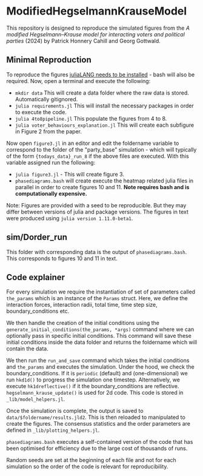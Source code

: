 # ModifiedHegselmannKrauseModel
This repository is designed to reproduce the simulated figures from the *A modified Hegselmann–Krause model for interacting voters and political parties* (2024) by Patrick Honnery Cahill and Georg Gottwald.

## Minimal Reproduction
To reproduce the figures [juliaLANG needs to be installed](https://julialang.org/downloads/) - bash will also be required. Now, open a terminal and execute the following:
* `mkdir data` This will create a data folder where the raw data is stored. Automatically gitignored.
* `julia requirements.jl` This will install the necessary packages in order to execute the code.
* `julia 4to8pipeline.jl` This populate the figures from 4 to 8.
* `julia voter_behaviours_explanation.jl` This will create each subfigure in Figure 2 from the paper.

Now open `figure3.jl` in an editor and edit the foldername variable to correspond to the folder of the "party_base" simulation - which will typically of the form `{todays_data}_run_8` if the above files are executed. With this variable assigned run the following:
* `julia figure3.jl` - This will create figure 3.
* `phasediagrams.bash` will create execute the heatmap related julia files in parallel in order to create figures 10 and 11. **Note requires bash and is computationally expensive.**


Note: Figures are provided with a seed to be reproducible. But they may differ between versions of julia and package versions. The figures in text were produced using `julia version 1.11.0-beta1`.
## sim/Dorder_run
This folder with corresponding data is the output of `phasediagrams.bash`. This corresponds to figures 10 and 11 in text.
## Code explainer
For every simulation we require the instantiation of set of parameters called `the_params` which is an instance of the `Params` struct. Here, we define the interaction forces, interaction radii, total time, time step size, boundary_conditions etc.

We then handle the creation of the initial conditions using the `generate_initial_conditions(the_params, *args)` command where we can optionally pass in specific initial conditions. This command will save these initial conditions inside the data folder and returns the foldername which will contain the data. 

We then run the `run_and_save` command which takes the initial conditions and `the_params` and executes the simulation. Under the hood, we check the boundary_conditions. If it is `periodic` (default) and (one-dimensional) we run `hkd1d()` to progress the simulation one timestep. Alternatively, we execute `hk1dreflective()` if it the boundary_conditions are reflective. `hegselmann_krause_update()` is used for 2d code. This code is stored in `_lib/model_helpers.jl`.

Once the simulation is complete, the output is saved to `data/$foldername/results.jld2`. This is then reloaded to manipulated to create the figures. The consensus statistics and the order parameters are defined in `_lib/plotting_helpers.jl`.

`phasediagrams.bash` executes a self-contained version of the code that has been optimised for efficiency due to the large cost of thousands of runs.

Random seeds are set at the beginning of each file and not for each simulation so the order of the code is relevant for reproducibility.